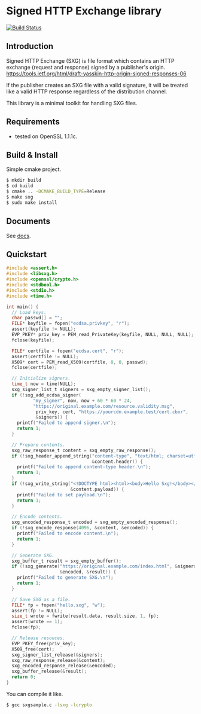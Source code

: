 # Signed HTTP Exchange library
[![Build Status](https://travis-ci.org/google/libsxg.svg?branch=master)](https://travis-ci.org/google/libsxg)

## Introduction

Signed HTTP Exchange (SXG) is file format which contains an HTTP exchange
(request and response) signed by a publisher's origin.
https://tools.ietf.org/html/draft-yasskin-http-origin-signed-responses-06

If the publisher creates an SXG file with a valid signature, it will be treated
like a valid HTTP response regardless of the distribution channel.

This library is a minimal toolkit for handling SXG files.

## Requirements

-   tested on OpenSSL 1.1.1c.

## Build \& Install

Simple cmake project.

```bash
$ mkdir build
$ cd build
$ cmake .. -DCMAKE_BUILD_TYPE=Release
$ make sxg
$ sudo make install
```

## Documents

See [docs](docs/OVERVIEW.md).

## Quickstart

```c
#include <assert.h>
#include <libsxg.h>
#include <openssl/crypto.h>
#include <stdbool.h>
#include <stdio.h>
#include <time.h>

int main() {
  // Load keys.
  char passwd[] = "";
  FILE* keyfile = fopen("ecdsa.privkey", "r");
  assert(keyfile != NULL);
  EVP_PKEY* priv_key = PEM_read_PrivateKey(keyfile, NULL, NULL, NULL);
  fclose(keyfile);

  FILE* certfile = fopen("ecdsa.cert", "r");
  assert(certfile != NULL);
  X509* cert = PEM_read_X509(certfile, 0, 0, passwd);
  fclose(certfile);

  // Initialize signers.
  time_t now = time(NULL);
  sxg_signer_list_t signers = sxg_empty_signer_list();
  if (!sxg_add_ecdsa_signer(
          "my_signer", now, now + 60 * 60 * 24,
          "https://original.example.com/resource.validity.msg",
           priv_key, cert, "https://yourcdn.example.test/cert.cbor",
           &signers)) {
    printf("Failed to append signer.\n");
    return 1;
  }

  // Prepare contents.
  sxg_raw_response_t content = sxg_empty_raw_response();
  if (!sxg_header_append_string("content-type", "text/html; charset=utf-8",
                                &content.header)) {
    printf("Failed to append content-type header.\n");
    return 1;
  }
  if (!sxg_write_string("<!DOCTYPE html><html><body>Hello Sxg!</body></html>\n",
                        &content.payload)) {
    printf("Failed to set payload.\n");
    return 1;
  }

  // Encode contents.
  sxg_encoded_response_t encoded = sxg_empty_encoded_response();
  if (!sxg_encode_response(4096, &content, &encoded)) {
    printf("Failed to encode content.\n");
    return 1;
  }

  // Generate SXG.
  sxg_buffer_t result = sxg_empty_buffer();
  if (!sxg_generate("https://original.example.com/index.html", &signers,
                    &encoded, &result)) {
    printf("Failed to generate SXG.\n");
    return 1;
  }

  // Save SXG as a file.
  FILE* fp = fopen("hello.sxg", "w");
  assert(fp != NULL);
  size_t wrote = fwrite(result.data, result.size, 1, fp);
  assert(wrote == 1);
  fclose(fp);

  // Release resouces.
  EVP_PKEY_free(priv_key);
  X509_free(cert);
  sxg_signer_list_release(&signers);
  sxg_raw_response_release(&content);
  sxg_encoded_response_release(&encoded);
  sxg_buffer_release(&result);
  return 0;
}
```

You can compile it like.

```bash
$ gcc sxgsample.c -lsxg -lcrypto
```
